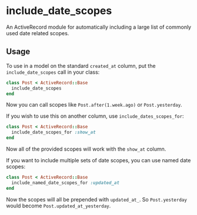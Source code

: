 include_date_scopes
===================

An ActiveRecord module for automatically including a large list of commonly used date related scopes.

Usage
-----

To use in a model on the standard `created_at` column, put the `include_date_scopes` call in your class:
```ruby
class Post < ActiveRecord::Base
  include_date_scopes
end
```
Now you can call scopes like `Post.after(1.week.ago)` or `Post.yesterday`.

If you wish to use this on another column, use `include_dates_scopes_for`:
```ruby
class Post < ActiveRecord::Base
  include_date_scopes_for :show_at
end
```
Now all of the provided scopes will work with the `show_at` column.

If you want to include multiple sets of date scopes, you can use named date scopes:
```ruby
class Post < ActiveRecord::Base
  include_named_date_scopes_for :updated_at
end
```
Now the scopes will all be prepended with `updated_at_`.  So `Post.yesterday` would become `Post.updated_at_yesterday`.
